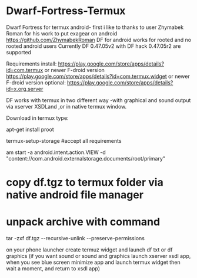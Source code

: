 # Dwarf-Fortress-Termux

Dwarf Fortress for termux android- first i like to thanks to user Zhymabek Roman
for his work to put exagear on android https://github.com/ZhymabekRoman
DF for android works for rooted and no rooted android users
Currently DF 0.47.05v2 with DF hack 0.47.05r2 are supported

Requirements
install:
https://play.google.com/store/apps/details?id=com.termux or newer F-droid version
https://play.google.com/store/apps/details?id=com.termux.widget or newer F-droid version
optional:
https://play.google.com/store/apps/details?id=x.org.server

DF works with termux in two different way -with graphical and sound output via xserver XSDLand
,or in native termux window.

Download
in termux type:

apt-get install proot

termux-setup-storage
#accept all requirements

am start -a android.intent.action.VIEW -d "content://com.android.externalstorage.documents/root/primary"
# copy df.tgz to termux folder via native android file manager

# unpack archive with command
tar -zxf df.tgz --recursive-unlink --preserve-permissions

on your phone launcher create termuz widget and launch df txt or df graphics
(if you want sound or sound and graphics launch xserver xsdl app, when you see blue screen minimize app and launch termux
widget then wait a moment, and return to xsdl app)




